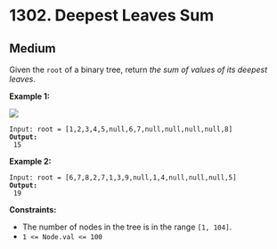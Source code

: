 # 1302. Deepest Leaves Sum

## Medium



Given the `root` of a binary tree, return _the sum of values of its deepest leaves_.

&#x20;

**Example 1:**

![](https://assets.leetcode.com/uploads/2019/07/31/1483\_ex1.png)

<pre><code>Input: root = [1,2,3,4,5,null,6,7,null,null,null,null,8]
<strong>Output:
</strong> 15
</code></pre>

**Example 2:**

<pre><code>Input: root = [6,7,8,2,7,1,3,9,null,1,4,null,null,null,5]
<strong>Output:
</strong> 19
</code></pre>

&#x20;

**Constraints:**

* The number of nodes in the tree is in the range `[1, 104]`.
* `1 <= Node.val <= 100`
